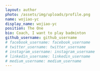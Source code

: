 ```yaml
---
layout: author
photo: /assets/img/uploads/profile.png
name: wojiao-yc
display_name: wojiao-yc
position: The One
bio: Coach, I want to play badminton
github_username: github_username
# facebook_username: facebook_username
# twitter_username: twitter_username
# instagram_username: instagram_username
# linkedin_username: linkedin_username
# medium_username: medium_username
---
```


